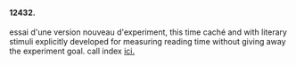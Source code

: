 #### 12432.
essai d'une version nouveau d'experiment, this time caché and with literary stimuli explicitly developed for measuring reading time without giving away the experiment goal.
call index [ici.][1]

[1]: https://potmaschin.rotefadenbuecher.de/pageext.html